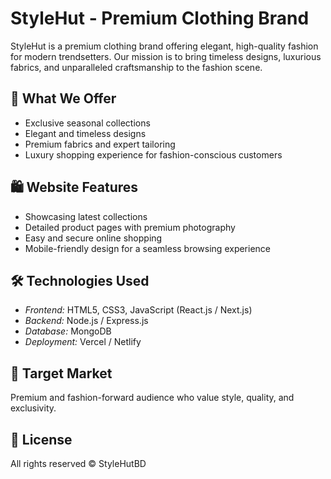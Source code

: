 # StyleHut - Premium Clothing Brand

StyleHut is a premium clothing brand offering elegant, high-quality fashion for modern trendsetters. 
Our mission is to bring timeless designs, luxurious fabrics, and unparalleled craftsmanship to the fashion scene.

## 🌟 What We Offer
- Exclusive seasonal collections
- Elegant and timeless designs
- Premium fabrics and expert tailoring
- Luxury shopping experience for fashion-conscious customers

## 🛍 Website Features
- Showcasing latest collections
- Detailed product pages with premium photography
- Easy and secure online shopping
- Mobile-friendly design for a seamless browsing experience

## 🛠 Technologies Used
- *Frontend:* HTML5, CSS3, JavaScript (React.js / Next.js)
- *Backend:* Node.js / Express.js
- *Database:* MongoDB
- *Deployment:* Vercel / Netlify

## 📍 Target Market
Premium and fashion-forward audience who value style, quality, and exclusivity.

## 📜 License
All rights reserved © StyleHutBD
